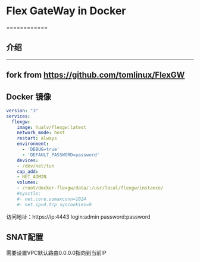 # Flex GateWay in Docker
============

## 介绍
-------

fork from https://github.com/tomlinux/FlexGW
-------

## Docker 镜像

```yaml
version: "3"
services:
  flexgw:
    image: hualv/flexgw:latest
    network_mode: host
    restart: always
    environment:
      - 'DEBUG=true'
      - 'DEFAULT_PASSWORD=password'
    devices:
    - /dev/net/tun
    cap_add:
    - NET_ADMIN
    volumes:
    - /root/docker-flexgw/data/:/usr/local/flexgw/instance/
    #sysctls:
    #- net.core.somaxconn=1024
    #- net.ipv4.tcp_syncookies=0
```
访问地址：https://ip:4443 login:admin password:password

## SNAT配置
需要设置VPC默认路由0.0.0.0指向到当前IP
